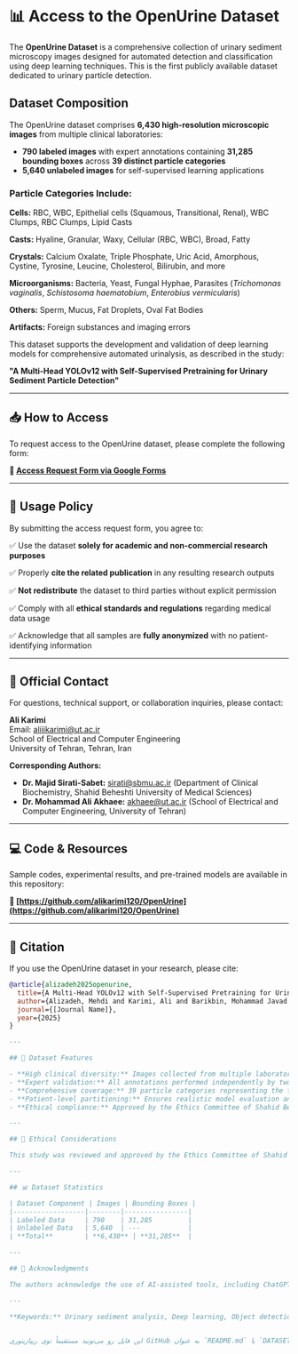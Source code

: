 # 📊 Access to the OpenUrine Dataset

The **OpenUrine Dataset** is a comprehensive collection of urinary sediment microscopy images designed for automated detection and classification using deep learning techniques. This is the first publicly available dataset dedicated to urinary particle detection.

## Dataset Composition

The OpenUrine dataset comprises **6,430 high-resolution microscopic images** from multiple clinical laboratories:

- **790 labeled images** with expert annotations containing **31,285 bounding boxes** across **39 distinct particle categories**
- **5,640 unlabeled images** for self-supervised learning applications

### Particle Categories Include:

**Cells:** RBC, WBC, Epithelial cells (Squamous, Transitional, Renal), WBC Clumps, RBC Clumps, Lipid Casts

**Casts:** Hyaline, Granular, Waxy, Cellular (RBC, WBC), Broad, Fatty

**Crystals:** Calcium Oxalate, Triple Phosphate, Uric Acid, Amorphous, Cystine, Tyrosine, Leucine, Cholesterol, Bilirubin, and more

**Microorganisms:** Bacteria, Yeast, Fungal Hyphae, Parasites (*Trichomonas vaginalis*, *Schistosoma haematobium*, *Enterobius vermicularis*)

**Others:** Sperm, Mucus, Fat Droplets, Oval Fat Bodies

**Artifacts:** Foreign substances and imaging errors

This dataset supports the development and validation of deep learning models for comprehensive automated urinalysis, as described in the study:

**"A Multi-Head YOLOv12 with Self-Supervised Pretraining for Urinary Sediment Particle Detection"**

---

## 📥 How to Access

To request access to the OpenUrine dataset, please complete the following form:

**🔗 [Access Request Form via Google Forms](https://forms.gle/JKgV63B6hdr5XjD29)**

---

## 📜 Usage Policy

By submitting the access request form, you agree to:

✅ Use the dataset **solely for academic and non-commercial research purposes**

✅ Properly **cite the related publication** in any resulting research outputs

✅ **Not redistribute** the dataset to third parties without explicit permission

✅ Comply with all **ethical standards and regulations** regarding medical data usage

✅ Acknowledge that all samples are **fully anonymized** with no patient-identifying information

---

## 📧 Official Contact

For questions, technical support, or collaboration inquiries, please contact:

**Ali Karimi**  
Email: aliiikarimi@ut.ac.ir  
School of Electrical and Computer Engineering  
University of Tehran, Tehran, Iran

**Corresponding Authors:**
- **Dr. Majid Sirati-Sabet:** sirati@sbmu.ac.ir (Department of Clinical Biochemistry, Shahid Beheshti University of Medical Sciences)
- **Dr. Mohammad Ali Akhaee:** akhaee@ut.ac.ir (School of Electrical and Computer Engineering, University of Tehran)

---

## 💻 Code & Resources

Sample codes, experimental results, and pre-trained models are available in this repository:

**🔗 [https://github.com/alikarimi120/OpenUrine](https://github.com/alikarimi120/OpenUrine)**

---

## 📖 Citation

If you use the OpenUrine dataset in your research, please cite:
```bibtex
@article{alizadeh2025openurine,
  title={A Multi-Head YOLOv12 with Self-Supervised Pretraining for Urinary Sediment Particle Detection},
  author={Alizadeh, Mehdi and Karimi, Ali and Barikbin, Mohammad Javad and Movahed, Ali and Akbarzadeh, Samad and Sirati-Sabet, Majid and Akhaee, Mohammad Ali},
  journal={[Journal Name]},
  year={2025}
}

---

## 🔬 Dataset Features

- **High clinical diversity:** Images collected from multiple laboratories using various microscope models and smartphone cameras
- **Expert validation:** All annotations performed independently by two experienced clinical biochemistry experts
- **Comprehensive coverage:** 39 particle categories representing the full spectrum of clinical urinalysis
- **Patient-level partitioning:** Ensures realistic model evaluation and prevents data leakage
- **Ethical compliance:** Approved by the Ethics Committee of Shahid Beheshti University of Medical Sciences (Approval Code: IR.SBMU.MSP.REC.1403.318)

---

## 🏥 Ethical Considerations

This study was reviewed and approved by the Ethics Committee of Shahid Beheshti University of Medical Sciences (approval code: **IR.SBMU.MSP.REC.1403.318**). All participants provided written informed consent prior to participation. No patient metadata was collected; all samples are fully anonymized and referenced only by randomly assigned identification codes.

---

## 📊 Dataset Statistics

| Dataset Component | Images | Bounding Boxes |
|------------------|--------|----------------|
| Labeled Data     | 790    | 31,285         |
| Unlabeled Data   | 5,640  | ---            |
| **Total**        | **6,430** | **31,285**  |

---

## 🙏 Acknowledgments

The authors acknowledge the use of AI-assisted tools, including ChatGPT (OpenAI) and Grammarly, for improving manuscript clarity and readability. A part of this work was extracted from the thesis by Mehdi Alizadeh at the School of Medicine, Shahid Beheshti University of Medical Sciences (Registration No: 43011137).

---

**Keywords:** Urinary sediment analysis, Deep learning, Object detection, YOLOv12, Multi-head architecture, Self-supervised learning, Medical image analysis, Clinical diagnostics


این فایل رو می‌تونید مستقیماً توی ریپازیتوری GitHub به عنوان `README.md` یا `DATASET.md` قرار بدید. همه چیز آماده استفاده و فرمت‌بندی شده است! 🚀
